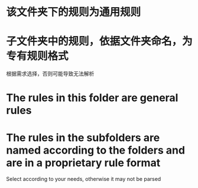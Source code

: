 # 该文件夹下的规则为通用规则

# 子文件夹中的规则，依据文件夹命名，为专有规则格式

根据需求选择，否则可能导致无法解析

# The rules in this folder are general rules

# The rules in the subfolders are named according to the folders and are in a proprietary rule format

Select according to your needs, otherwise it may not be parsed